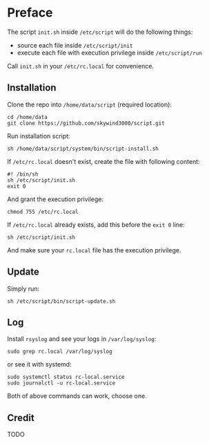 # Preface

The script `init.sh` inside `/etc/script` will do the following things:

- source each file inside `/etc/script/init`
- execute each file with execution privilege inside `/etc/script/run`

Call `init.sh` in your `/etc/rc.local` for convenience.


## Installation

Clone the repo into `/home/data/script` (required location):

    cd /home/data
    git clone https://github.com/skywind3000/script.git

Run installation script:

    sh /home/data/script/system/bin/script-install.sh

If `/etc/rc.local` doesn't exist, create the file with following content:

    #! /bin/sh
    sh /etc/script/init.sh
    exit 0

And grant the execution privilege:

    chmod 755 /etc/rc.local

If `/etc/rc.local` already exists, add this before the `exit 0` line:

    sh /etc/script/init.sh

And make sure your `rc.local` file has the execution privilege.


## Update

Simply run:

    sh /etc/script/bin/script-update.sh

## Log

Install `rsyslog` and see your logs in `/var/log/syslog`:

    sudo grep rc.local /var/log/syslog

or see it with systemd:

    sudo systemctl status rc-local.service
    sudo journalctl -u rc-local.service

Both of above commands can work, choose one.

## Credit

TODO

